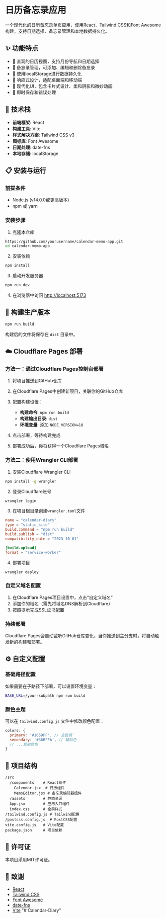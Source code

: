 # 日历备忘录应用

一个现代化的日历备忘录单页应用，使用React、Tailwind CSS和Font Awesome构建，支持日期选择、备忘录管理和本地数据持久化。

## ✨ 功能特点

- 📅 直观的日历视图，支持月份导航和日期选择
- 📝 备忘录管理，可添加、编辑和删除备忘录
- 💾 使用localStorage进行数据持久化
- 📱 响应式设计，适配桌面端和移动端
- 🎨 现代化UI，包含卡片式设计、柔和阴影和微妙动画
- 🔄 即时保存和错误处理

## 🚀 技术栈

- **前端框架**: React
- **构建工具**: Vite
- **样式解决方案**: Tailwind CSS v3
- **图标库**: Font Awesome
- **日期处理**: date-fns
- **本地存储**: localStorage

## 📋 安装与运行

### 前提条件
- Node.js (v14.0.0或更高版本)
- npm 或 yarn

### 安装步骤

1. 克隆本仓库
```bash
https://github.com/yourusername/calendar-memo-app.git
cd calendar-memo-app
```

2. 安装依赖
```bash
npm install
```

3. 启动开发服务器
```bash
npm run dev
```

4. 在浏览器中访问 [http://localhost:5173](http://localhost:5173)

## 🔨 构建生产版本

```bash
npm run build
```

构建后的文件将保存在 `dist` 目录中。

## ☁️ Cloudflare Pages 部署

### 方法一：通过Cloudflare Pages控制台部署

1. 将项目推送到GitHub仓库

2. 在Cloudflare Pages中创建新项目，关联你的GitHub仓库

3. 配置构建设置：
   - **构建命令**: `npm run build`
   - **构建输出目录**: `dist`
   - **环境变量**: 添加 `NODE_VERSION=18`

4. 点击部署，等待构建完成

5. 部署成功后，你将获得一个Cloudflare Pages域名

### 方法二：使用Wrangler CLI部署

1. 安装Cloudflare Wrangler CLI
```bash
npm install -g wrangler
```

2. 登录Cloudflare账号
```bash
wrangler login
```

3. 在项目根目录创建`wrangler.toml`文件
```toml
name = "calendar-diary"
type = "static_site"
build.command = "npm run build"
build.publish = "dist"
compatibility_date = "2023-10-01"

[build.upload]
format = "service-worker"
```

4. 部署项目
```bash
wrangler deploy
```

### 自定义域名配置

1. 在Cloudflare Pages项目设置中，点击"自定义域名"
2. 添加你的域名（需先将域名DNS解析到Cloudflare）
3. 按照提示完成SSL证书配置

### 持续部署

Cloudflare Pages会自动监听GitHub仓库变化，当你推送到主分支时，将自动触发新的构建和部署。

## ⚙️ 自定义配置

### 基础路径配置
如果需要在子路径下部署，可以设置环境变量：
```bash
BASE_URL=/your-subpath npm run build
```

### 颜色主题
可以在 `tailwind.config.js` 文件中修改颜色配置：
```js
colors: {
  primary: '#165DFF', // 主色调
  secondary: '#36BFFA', // 辅助色
  // ...其他颜色
}
```

## 📄 项目结构

```
/src
  /components    # React组件
    Calendar.jsx  # 日历组件
    MemoEditor.jsx # 备忘录编辑器组件
  /assets        # 静态资源
  App.jsx        # 应用入口组件
  index.css      # 全局样式
/tailwind.config.js # Tailwind配置
/postcss.config.js  # PostCSS配置
vite.config.js   # Vite配置
package.json     # 项目依赖
```

## 📝 许可证

本项目采用MIT许可证。

## 🙏 致谢

- [React](https://react.dev/)
- [Tailwind CSS](https://tailwindcss.com/)
- [Font Awesome](https://fontawesome.com/)
- [date-fns](https://date-fns.org/)
- [Vite](https://vitejs.dev/)
"# Calendar-Diary"
